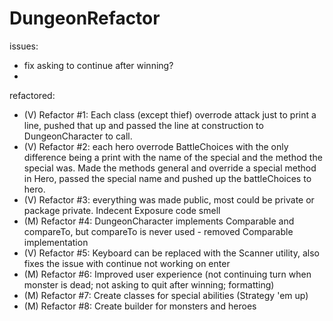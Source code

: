 # DungeonRefactor

issues:
- fix asking to continue after winning?
- 

refactored:
- (V) Refactor #1: Each class (except thief) overrode attack just to print a line, pushed that up and passed the line at construction to DungeonCharacter to call.
- (V) Refactor #2: each hero overrode BattleChoices with the only difference being a print with the name of the special and the method the special was. Made the methods general and override a special method in Hero, passed the special name and pushed up the battleChoices to hero.
- (V) Refactor #3: everything was made public, most could be private or package private. Indecent Exposure code smell 
- (M) Refactor #4: DungeonCharacter implements Comparable and compareTo, but compareTo is never used - removed Comparable implementation
- (V) Refactor #5: Keyboard can be replaced with the Scanner utility, also fixes the issue with continue not working on enter
- (M) Refactor #6: Improved user experience (not continuing turn when monster is dead; not asking to quit after winning; formatting)
- (M) Refactor #7: Create classes for special abilities (Strategy 'em up)
- (M) Refactor #8: Create builder for monsters and heroes